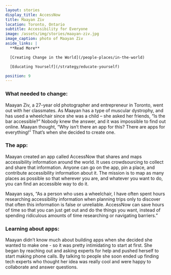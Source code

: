 ```yaml
---
layout: stories
display_title: AccessNow
title: Maayan Ziv
location: Toronto, Ontario
subtitle: Accessibility for Everyone
image: /assets/img/stories/maayan-ziv.jpg
image_caption: photo of Maayan Ziv
aside_links: |
  **Read More**

  [Creating Change in the World](/people-places/in-the-world)

  [Educating Yourself](/strategy/educate-yourself)

position: 9
---
```

### What needed to change:

Maayan Ziv, a 27-year old photographer and entrepreneur in Toronto, went out with her classmates. As Maayan has a type of muscular dystrophy, and has used a wheelchair since she was a child – she asked her friends, “Is the bar accessible?” Nobody knew the answer, and it was impossible to find out online. Maayan thought, “Why isn’t there an app for this? There are apps for everything!” That’s when she decided to create one.

### The app:

Maayan created an app called AccessNow that shares and maps accessibility information around the world. It uses crowdsourcing to collect and share that information. Anyone can go on the app, pin a place, and contribute accessibility information about it. The mission is to map as many places as possible so that wherever you are, and whatever you want to do, you can find an accessible way to do it.

Maayan says, “As a person who uses a wheelchair, I have often spent hours researching accessibility information when planning trips only to discover that often this information is false or unreliable. AccessNow can save hours of time so that you can just get out and do the things you want, instead of spending ridiculous amounts of time researching or navigating barriers.”

### Learning about apps:
Maayan didn’t know much about building apps when she decided she wanted to make one - so it was pretty intimidating to start at first. She began by reaching out and asking experts for help and pushed herself to start making phone calls. By talking to people she soon ended up finding tech experts who thought her idea was really cool and were happy to collaborate and answer questions.
